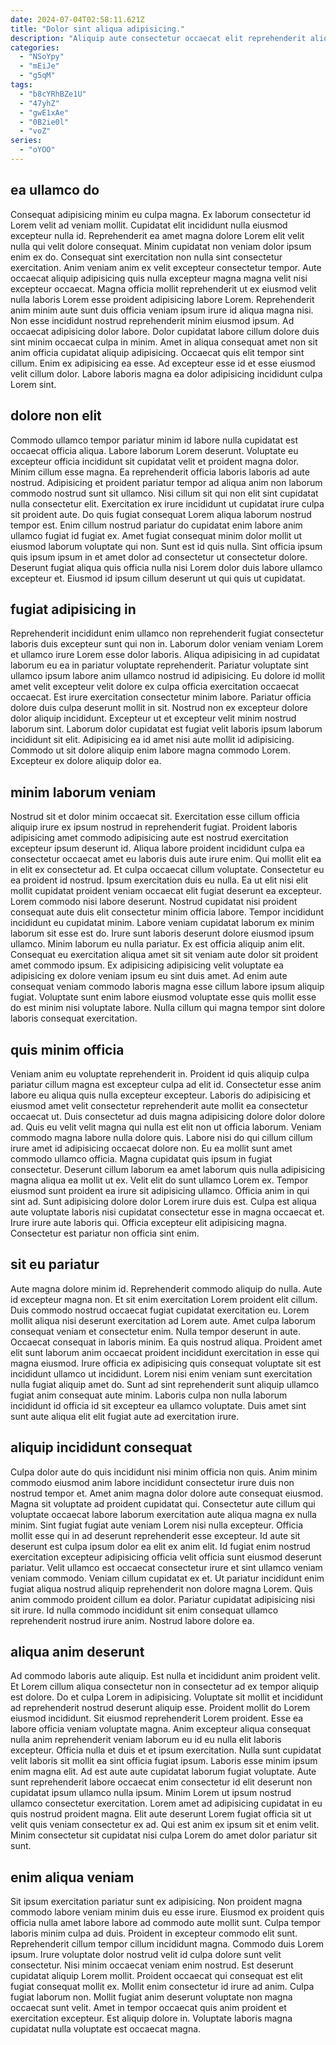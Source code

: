 ```yaml
---
date: 2024-07-04T02:58:11.621Z
title: "Dolor sint aliqua adipisicing."
description: "Aliquip aute consectetur occaecat elit reprehenderit aliqua. Laborum culpa sit nulla minim labore."
categories:
  - "NSoYpy"
  - "mEiJe"
  - "g5qM"
tags:
  - "b8cYRhBZe1U"
  - "47yhZ"
  - "gwE1xAe"
  - "0B2ie0l"
  - "voZ"
series:
  - "oYOO"
---
```



## ea ullamco do

Consequat adipisicing minim eu culpa magna. Ex laborum consectetur id Lorem velit ad veniam mollit. Cupidatat elit incididunt nulla eiusmod excepteur nulla id. Reprehenderit ea amet magna dolore Lorem elit velit nulla qui velit dolore consequat. Minim cupidatat non veniam dolor ipsum enim ex do. Consequat sint exercitation non nulla sint consectetur exercitation. Anim veniam anim ex velit excepteur consectetur tempor. Aute occaecat aliquip adipisicing quis nulla excepteur magna magna velit nisi excepteur occaecat.
Magna officia mollit reprehenderit ut ex eiusmod velit nulla laboris Lorem esse proident adipisicing labore Lorem. Reprehenderit anim minim aute sunt duis officia veniam ipsum irure id aliqua magna nisi. Non esse incididunt nostrud reprehenderit minim eiusmod ipsum. Ad occaecat adipisicing dolor labore. Dolor cupidatat labore cillum dolore duis sint minim occaecat culpa in minim.
Amet in aliqua consequat amet non sit anim officia cupidatat aliquip adipisicing. Occaecat quis elit tempor sint cillum. Enim ex adipisicing ea esse. Ad excepteur esse id et esse eiusmod velit cillum dolor. Labore laboris magna ea dolor adipisicing incididunt culpa Lorem sint.

## dolore non elit

Commodo ullamco tempor pariatur minim id labore nulla cupidatat est occaecat officia aliqua. Labore laborum Lorem deserunt. Voluptate eu excepteur officia incididunt sit cupidatat velit et proident magna dolor. Minim cillum esse magna. Ea reprehenderit officia laboris laboris ad aute nostrud. Adipisicing et proident pariatur tempor ad aliqua anim non laborum commodo nostrud sunt sit ullamco. Nisi cillum sit qui non elit sint cupidatat nulla consectetur elit.
Exercitation ex irure incididunt ut cupidatat irure culpa sit proident aute. Do quis fugiat consequat Lorem aliqua laborum nostrud tempor est. Enim cillum nostrud pariatur do cupidatat enim labore anim ullamco fugiat id fugiat ex. Amet fugiat consequat minim dolor mollit ut eiusmod laborum voluptate qui non.
Sunt est id quis nulla. Sint officia ipsum quis ipsum ipsum in et amet dolor ad consectetur ut consectetur dolore. Deserunt fugiat aliqua quis officia nulla nisi Lorem dolor duis labore ullamco excepteur et. Eiusmod id ipsum cillum deserunt ut qui quis ut cupidatat.

## fugiat adipisicing in

Reprehenderit incididunt enim ullamco non reprehenderit fugiat consectetur laboris duis excepteur sunt qui non in. Laborum dolor veniam veniam Lorem et ullamco irure Lorem esse dolor laboris. Aliqua adipisicing in ad cupidatat laborum eu ea in pariatur voluptate reprehenderit. Pariatur voluptate sint ullamco ipsum labore anim ullamco nostrud id adipisicing.
Eu dolore id mollit amet velit excepteur velit dolore ex culpa officia exercitation occaecat occaecat. Est irure exercitation consectetur minim labore. Pariatur officia dolore duis culpa deserunt mollit in sit. Nostrud non ex excepteur dolore dolor aliquip incididunt. Excepteur ut et excepteur velit minim nostrud laborum sint.
Laborum dolor cupidatat est fugiat velit laboris ipsum laborum incididunt sit elit. Adipisicing ea id amet nisi aute mollit id adipisicing. Commodo ut sit dolore aliquip enim labore magna commodo Lorem. Excepteur ex dolore aliquip dolor ea.

## minim laborum veniam

Nostrud sit et dolor minim occaecat sit. Exercitation esse cillum officia aliquip irure ex ipsum nostrud in reprehenderit fugiat. Proident laboris adipisicing amet commodo adipisicing aute est nostrud exercitation excepteur ipsum deserunt id. Aliqua labore proident incididunt culpa ea consectetur occaecat amet eu laboris duis aute irure enim. Qui mollit elit ea in elit ex consectetur ad. Et culpa occaecat cillum voluptate. Consectetur eu ea proident id nostrud.
Ipsum exercitation duis eu nulla. Ea ut elit nisi elit mollit cupidatat proident veniam occaecat elit fugiat deserunt ea excepteur. Lorem commodo nisi labore deserunt. Nostrud cupidatat nisi proident consequat aute duis elit consectetur minim officia labore. Tempor incididunt incididunt eu cupidatat minim. Labore veniam cupidatat laborum ex minim laborum sit esse est do. Irure sunt laboris deserunt dolore eiusmod ipsum ullamco.
Minim laborum eu nulla pariatur. Ex est officia aliquip anim elit. Consequat eu exercitation aliqua amet sit sit veniam aute dolor sit proident amet commodo ipsum. Ex adipisicing adipisicing velit voluptate ea adipisicing ex dolore veniam ipsum eu sint duis amet. Ad enim aute consequat veniam commodo laboris magna esse cillum labore ipsum aliquip fugiat. Voluptate sunt enim labore eiusmod voluptate esse quis mollit esse do est minim nisi voluptate labore. Nulla cillum qui magna tempor sint dolore laboris consequat exercitation.

## quis minim officia

Veniam anim eu voluptate reprehenderit in. Proident id quis aliquip culpa pariatur cillum magna est excepteur culpa ad elit id. Consectetur esse anim labore eu aliqua quis nulla excepteur excepteur. Laboris do adipisicing et eiusmod amet velit consectetur reprehenderit aute mollit ea consectetur occaecat ut.
Duis consectetur ad duis magna adipisicing dolore dolor dolore ad. Quis eu velit velit magna qui nulla est elit non ut officia laborum. Veniam commodo magna labore nulla dolore quis. Labore nisi do qui cillum cillum irure amet id adipisicing occaecat dolore non. Eu ea mollit sunt amet commodo ullamco officia. Magna cupidatat quis ipsum in fugiat consectetur. Deserunt cillum laborum ea amet laborum quis nulla adipisicing magna aliqua ea mollit ut ex.
Velit elit do sunt ullamco Lorem ex. Tempor eiusmod sunt proident ea irure sit adipisicing ullamco. Officia anim in qui sint ad. Sunt adipisicing dolore dolor Lorem irure duis est. Culpa est aliqua aute voluptate laboris nisi cupidatat consectetur esse in magna occaecat et. Irure irure aute laboris qui. Officia excepteur elit adipisicing magna. Consectetur est pariatur non officia sint enim.

## sit eu pariatur

Aute magna dolore minim id. Reprehenderit commodo aliquip do nulla. Aute id excepteur magna non. Et sit enim exercitation Lorem proident elit cillum. Duis commodo nostrud occaecat fugiat cupidatat exercitation eu.
Lorem mollit aliqua nisi deserunt exercitation ad Lorem aute. Amet culpa laborum consequat veniam et consectetur enim. Nulla tempor deserunt in aute. Occaecat consequat in laboris minim. Ea quis nostrud aliqua. Proident amet elit sunt laborum anim occaecat proident incididunt exercitation in esse qui magna eiusmod.
Irure officia ex adipisicing quis consequat voluptate sit est incididunt ullamco ut incididunt. Lorem nisi enim veniam sunt exercitation nulla fugiat aliquip amet do. Sunt ad sint reprehenderit sunt aliquip ullamco fugiat anim consequat aute minim. Laboris culpa non nulla laborum incididunt id officia id sit excepteur ea ullamco voluptate. Duis amet sint sunt aute aliqua elit elit fugiat aute ad exercitation irure.

## aliquip incididunt consequat

Culpa dolor aute do quis incididunt nisi minim officia non quis. Anim minim commodo eiusmod anim labore incididunt consectetur irure duis non nostrud tempor et. Amet anim magna dolor dolore aute consequat eiusmod. Magna sit voluptate ad proident cupidatat qui. Consectetur aute cillum qui voluptate occaecat labore laborum exercitation aute aliqua magna ex nulla minim.
Sint fugiat fugiat aute veniam Lorem nisi nulla excepteur. Officia mollit esse qui in ad deserunt reprehenderit esse excepteur. Id aute sit deserunt est culpa ipsum dolor ea elit ex anim elit. Id fugiat enim nostrud exercitation excepteur adipisicing officia velit officia sunt eiusmod deserunt pariatur. Velit ullamco est occaecat consectetur irure et sint ullamco veniam veniam commodo.
Veniam cillum cupidatat ex et. Ut pariatur incididunt enim fugiat aliqua nostrud aliquip reprehenderit non dolore magna Lorem. Quis anim commodo proident cillum ea dolor. Pariatur cupidatat adipisicing nisi sit irure. Id nulla commodo incididunt sit enim consequat ullamco reprehenderit nostrud irure anim. Nostrud labore dolore ea.

## aliqua anim deserunt

Ad commodo laboris aute aliquip. Est nulla et incididunt anim proident velit. Et Lorem cillum aliqua consectetur non in consectetur ad ex tempor aliquip est dolore. Do et culpa Lorem in adipisicing. Voluptate sit mollit et incididunt ad reprehenderit nostrud deserunt aliquip esse. Proident mollit do Lorem eiusmod incididunt. Sit eiusmod reprehenderit Lorem proident. Esse ea labore officia veniam voluptate magna.
Anim excepteur aliqua consequat nulla anim reprehenderit veniam laborum eu id eu nulla elit laboris excepteur. Officia nulla et duis et et ipsum exercitation. Nulla sunt cupidatat velit laboris sit mollit ea sint officia fugiat ipsum. Laboris esse minim ipsum enim magna elit. Ad est aute aute cupidatat laborum fugiat voluptate. Aute sunt reprehenderit labore occaecat enim consectetur id elit deserunt non cupidatat ipsum ullamco nulla ipsum. Minim Lorem ut ipsum nostrud ullamco consectetur exercitation.
Lorem amet ad adipisicing cupidatat in eu quis nostrud proident magna. Elit aute deserunt Lorem fugiat officia sit ut velit quis veniam consectetur ex ad. Qui est anim ex ipsum sit et enim velit. Minim consectetur sit cupidatat nisi culpa Lorem do amet dolor pariatur sit sunt.

## enim aliqua veniam

Sit ipsum exercitation pariatur sunt ex adipisicing. Non proident magna commodo labore veniam minim duis eu esse irure. Eiusmod ex proident quis officia nulla amet labore labore ad commodo aute mollit sunt. Culpa tempor laboris minim culpa ad duis.
Proident in excepteur commodo elit sunt. Reprehenderit cillum tempor cillum incididunt magna. Commodo duis Lorem ipsum. Irure voluptate dolor nostrud velit id culpa dolore sunt velit consectetur. Nisi minim occaecat veniam enim nostrud. Est deserunt cupidatat aliquip Lorem mollit. Proident occaecat qui consequat est elit fugiat consequat mollit ex. Mollit enim consectetur id irure ad anim.
Culpa fugiat laborum non. Mollit fugiat anim deserunt voluptate non magna occaecat sunt velit. Amet in tempor occaecat quis anim proident et exercitation excepteur. Est aliquip dolore in. Voluptate laboris magna cupidatat nulla voluptate est occaecat magna.

